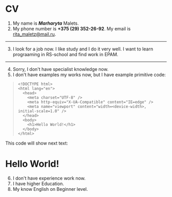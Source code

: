 # CV
1. My name is ***Marharyta*** Malets.
2. My phone number is __+375 (29) 352-26-92__. My email is <rita_maletz@mail.ru>.
***
3. I look for a job now. I like study and I do it very well. I want to learn prograaming in RS-school and find work in EPAM.
---
4. Sorry, I don't have specialist knowledge now.
5. I don't have examples my works now, but I have example primitive code:  
  >`<!DOCTYPE html>`  
  >`<html lang="en">`  
  >`  <head>`  
  >`    <meta charset="UTF-8" />`  
  >`    <meta http-equiv="X-UA-Compatible" content="IE=edge" />`  
  >`    <meta name="viewport" content="width=<device-width>, initial-scale=1.0" />`  
  >`  </head>`  
  >`  <body>`  
  >`    <h1>Hello World!</h1>`  
  >`  </body>`  
  >`</html>`  

This code will show next text: <h1>Hello World!</h1>  

6. I don't have experience work now.
7. I have higher Education.
8. My know English on Beginner level.
